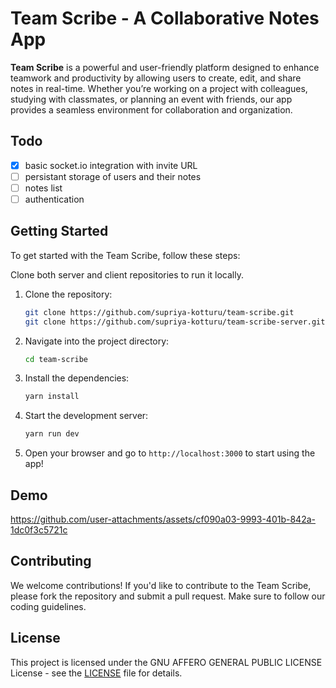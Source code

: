 # Team Scribe - A Collaborative Notes App

**Team Scribe** is a powerful and user-friendly platform designed to enhance teamwork and productivity by allowing users to create, edit, and share notes in real-time. Whether you’re working on a project with colleagues, studying with classmates, or planning an event with friends, our app provides a seamless environment for collaboration and organization.

## Todo

- [x] basic socket.io integration with invite URL
- [ ] persistant storage of users and their notes
- [ ] notes list
- [ ] authentication

## Getting Started

To get started with the Team Scribe, follow these steps:

Clone both server and client repositories to run it locally.

1. Clone the repository:

   ```bash
   git clone https://github.com/supriya-kotturu/team-scribe.git
   git clone https://github.com/supriya-kotturu/team-scribe-server.git
   ```

2. Navigate into the project directory:

   ```bash
   cd team-scribe
   ```

3. Install the dependencies:

   ```bash
   yarn install
   ```

4. Start the development server:

   ```bash
   yarn run dev
   ```

5. Open your browser and go to `http://localhost:3000` to start using the app!

## Demo

https://github.com/user-attachments/assets/cf090a03-9993-401b-842a-1dc0f3c5721c


## Contributing

We welcome contributions! If you'd like to contribute to the Team Scribe, please fork the repository and submit a pull request. Make sure to follow our coding guidelines.

## License

This project is licensed under the GNU AFFERO GENERAL PUBLIC LICENSE License - see the [LICENSE](LICENSE) file for details.
